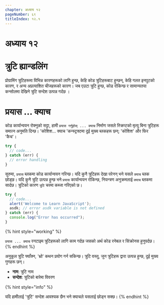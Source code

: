 ```yaml
---
chapter: अध्याय १२
pageNumber: ६९
titleIndex: १२.१
---
```

# अध्याय १२
# त्रुटि ह्यान्डलिंग

प्रोग्रामिंग त्रुटिहरूमा विभिन्न कारणहरूको लागि हुन्छ, केहि कोड त्रुटिहरूबाट हुन्छन्, केहि गलत इनपुटको कारण, र अन्य अप्रत्याशित चीजहरूको कारण।  जब एउटा त्रुटि हुन्छ, कोड रोकिन्छ र सामान्यतया कन्सोलमा देखिने त्रुटि सन्देश उत्पन्न गर्दछ ।

# प्रयास ... क्याच

कोड कार्यान्वयन रोक्नुको सट्टा, हामी `प्रयास गर्नुहोस् ... क्याच` निर्माण जसले स्क्रिप्टको मृत्यु बिना त्रुटिहरू समात्न अनुमति दिन्छ। 'कोशिश... क्याच 'कन्स्ट्रक्टमा दुई मुख्य ब्लकहरू छन्; 'कोशिश' और फिर 'कैच'।

```javascript
try {
  // code...
} catch (err) {
  // error handling
}
```

सुरुमा, `प्रयास` ब्लकमा कोड कार्यान्वयन गरिन्छ। यदि कुनै त्रुटिहरू देखा परेनन् भने यसले `क्याच` ब्लक छोड्छ। यदि कुनै त्रुटि उत्पन्न हुन्छ भने `प्रयास` कार्यान्वयन रोकिन्छ, नियन्त्रण अनुक्रमलाई `क्याच` ब्लकमा सार्दछ। त्रुटिको कारण `त्रुटि` चरमा कब्जा गरिएको छ।

```javascript
try {
  // code...
  alert('Welcome to Learn JavaScript');  
  asdk; // error asdk variable is not defined
} catch (err) {
  console.log("Error has occurred");
}
```

{% hint style="working" %}

`प्रयास ... क्याच` रनटाइम त्रुटिहरूको लागि काम गर्दछ जसको अर्थ कोड रनेबल र सिंक्रोनस हुनुपर्दछ।
{% endhint %}

अनुकूल त्रुटि फ्याँक्न, 'थ्रो' कथन प्रयोग गर्न सकिन्छ। त्रुटि वस्तु, जुन त्रुटिहरू द्वारा उत्पन्न हुन्छ, दुई मुख्य गुणहरू छन्।

* **नाम**: त्रुटि नाम
* **सन्देश**: त्रुटिको बारेमा विवरण

{% hint style="info" %}

यदि हामीलाई 'त्रुटि' सन्देश आवश्यक छैन भने क्याचले यसलाई छोड्न सक्छ।
{% endhint %}
